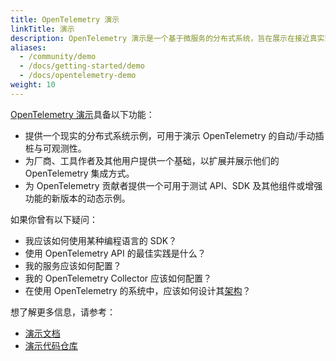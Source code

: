 ```yaml
---
title: OpenTelemetry 演示
linkTitle: 演示
description: OpenTelemetry 演示是一个基于微服务的分布式系统，旨在展示在接近真实环境中如何实现 OpenTelemetry。
aliases:
  - /community/demo
  - /docs/getting-started/demo
  - /docs/opentelemetry-demo
weight: 10
---
```


[OpenTelemetry 演示](/docs/demo/)具备以下功能：

- 提供一个现实的分布式系统示例，可用于演示 OpenTelemetry 的自动/手动插桩与可观测性。
- 为厂商、工具作者及其他用户提供一个基础，以扩展并展示他们的 OpenTelemetry 集成方式。
- 为 OpenTelemetry 贡献者提供一个可用于测试 API、SDK 及其他组件或增强功能的新版本的动态示例。

如果你曾有以下疑问：

- 我应该如何使用某种编程语言的 SDK？
- 使用 OpenTelemetry API 的最佳实践是什么？
- 我的服务应该如何配置？
- 我的 OpenTelemetry Collector 应该如何配置？
- 在使用 OpenTelemetry 的系统中，应该如何设计其[架构](/docs/demo/architecture/)？

想了解更多信息，请参考：

- [演示文档](/docs/demo/)
- [演示代码仓库](https://github.com/open-telemetry/opentelemetry-demo)
